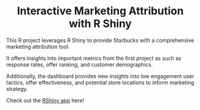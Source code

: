 <h1 align="center"> Interactive Marketing Attribution with R Shiny </h1>

This R project leverages R Shiny to provide Starbucks with a comprehensive marketing attribution tool.

It offers insights into important metrics from the first project as such as response rates, offer ranking, and customer demographics. 

Additionally, the dashboard provides new insights into low engagement user tactics, offer effectiveness, and potential store locations to inform marketing strategy.

Check out the [RShiny app](https://rewardsoffermarketingattribution2.shinyapps.io/starbucksv2/) here!
